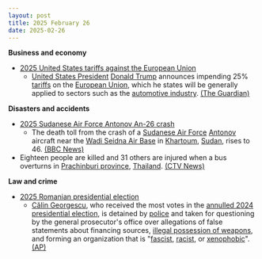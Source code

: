 ```yaml
---
layout: post
title: 2025 February 26
date: 2025-02-26
---
```



**Business and economy**

* [2025 United States tariffs against the European Union](https://en.wikipedia.org/wiki/2025_United_States_tariffs_against_the_European_Union "2025 United States tariffs against the European Union")
  + [United States President](https://en.wikipedia.org/wiki/President_of_the_United_States "President of the United States") [Donald Trump](https://en.wikipedia.org/wiki/Donald_Trump "Donald Trump") announces impending 25% [tariffs](https://en.wikipedia.org/wiki/Tariff "Tariff") on the [European Union](https://en.wikipedia.org/wiki/European_Union "European Union"), which he states will be generally applied to sectors such as the [automotive industry](https://en.wikipedia.org/wiki/Automotive_industry "Automotive industry"). [(The Guardian)](https://www.theguardian.com/us-news/2025/feb/26/trump-european-union-tariffs)

**Disasters and accidents**

* [2025 Sudanese Air Force Antonov An-26 crash](https://en.wikipedia.org/wiki/2025_Sudanese_Air_Force_Antonov_An-26_crash "2025 Sudanese Air Force Antonov An-26 crash")
  + The death toll from the crash of a [Sudanese Air Force](https://en.wikipedia.org/wiki/Sudanese_Air_Force "Sudanese Air Force") [Antonov](https://en.wikipedia.org/wiki/Antonov "Antonov") aircraft near the [Wadi Seidna Air Base](https://en.wikipedia.org/wiki/Wadi_Seidna_Air_Base "Wadi Seidna Air Base") in [Khartoum](https://en.wikipedia.org/wiki/Khartoum "Khartoum"), [Sudan](https://en.wikipedia.org/wiki/Sudan "Sudan"), rises to 46. [(BBC News)](https://www.bbc.com/news/articles/clyn914g249o)
* Eighteen people are killed and 31 others are injured when a bus overturns in [Prachinburi province](https://en.wikipedia.org/wiki/Prachinburi_province "Prachinburi province"), [Thailand](https://en.wikipedia.org/wiki/Thailand "Thailand"). [(CTV News)](https://www.ctvnews.ca/world/article/18-dead-in-a-bus-crash-in-eastern-thailand/)

**Law and crime**

* [2025 Romanian presidential election](https://en.wikipedia.org/wiki/2025_Romanian_presidential_election "2025 Romanian presidential election")
  + [Călin Georgescu](https://en.wikipedia.org/wiki/C%C4%83lin_Georgescu "Călin Georgescu"), who received the most votes in the [annulled 2024 presidential election](https://en.wikipedia.org/wiki/2024_Romanian_presidential_election "2024 Romanian presidential election"), is detained by [police](https://en.wikipedia.org/wiki/Romanian_Police "Romanian Police") and taken for questioning by the general prosecutor's office over allegations of false statements about financing sources, [illegal possession of weapons](https://en.wikipedia.org/wiki/Criminal_possession_of_a_weapon "Criminal possession of a weapon"), and forming an organization that is "[fascist](https://en.wikipedia.org/wiki/Fascist "Fascist"), [racist](https://en.wikipedia.org/wiki/Racist "Racist"), or [xenophobic](https://en.wikipedia.org/wiki/Xenophobic "Xenophobic")". [(AP)](https://apnews.com/article/romania-calin-georgescu-528f1875e728f8a789f6622d224303a5)
